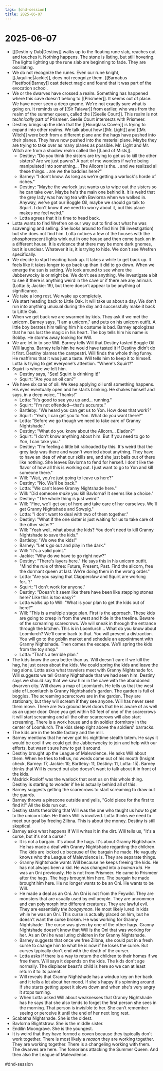 ```yaml
---
tags: [dnd-session]
title: 2025-06-07
---
```


# 2025-06-07

- [[Destin-y Dub|Destiny]] walks up to the floating rune slab, reaches out and touches it. Nothing happens. The stone is listing, but still hovering. The lights lighting up the rune slab are beginning to fade. They are oscillating.
- We do not recognize the runes. Even our rune knight, [[Jaquline|Jackie]], does not recognize them. [[Barnabus Fleetfoot|Barney]] cast detect magic and found that it was part of the evocation school.
- We or the dwarves have crossed a realm. Something has happened where this cave doesn't belong to [[Prismeer]]. It seems out of place. We have never seen a deep gnome. We're not exactly sure what is going on. It reminds us of [[Sir Talavar]] from earlier, who was from the realm of the summer queen, called the [[Seelie Court]]. This realm is not *technically* part of Prismeer. Seelie Court intersects with Prismeer.
- Destiny brings up the idea that the [[Hourglass Coven]] is trying to expand into other realms. We talk about how [[Mr. Light]] and [[Mr. Witch]] were both from a different plane and the hags have pushed into their planes. They have now pushed into the material plane. Maybe they are trying to take over as many planes as possible. Mr. Light and Mr. Witch are from a shadow realm called the [[Land of Mists]].
    - Destiny: "Do you think the sisters are trying to get us to kill the other sisters? Are we just pawns? A part of me wonders if we're being manipulated into something… The Alicorn is the… and we realized all these things… are we the baddies here?"
    - Barney: "I don't know. As long as we're getting a warlock's horde of riches."
    - Destiny: "Maybe the warlock just wants us to wipe out the sisters so he can take over. Maybe he's the main one behind it. It is weird that the grey lady was having tea with Bavlorna when we walked in. Anyway, we've got our Boggle Oil, maybe we should go talk to Squirt. I don't know if we need to worry about it, but this place makes me feel weird."
    - Lotta agrees that it is time to head back.
- Lotta wants to find Wrefren on our way out to find out what he was scavenging and selling. She looks around to find him (18 investigation) but she does not find him. Lotta notices a few of the houses with the phosphorescent lights wink out in one house and then come back on in a different house. It is evidence that there may be more dark gnomes, but it is unclear. Whatever it is, it is trying to hide. We don't see Wrefren specifically.
- We decide to start heading back up. It takes a while to get back up. It feels like it takes longer to go back up than it did to go down. When we emerge the sun is setting. We look around to see where the Jabberwocky is or might be. We don't see anything. We investigate a bit to see if there is anything weird in the cave or if there are any animals (Lotta: 5; Jackie: 19), but there doesn't appear to be anything of significance.
- We take a long rest. We wake up completely.
- We start heading back to Little Oak. It will take us about a day. We don't run into anything unusual during the day and successfully make it back to Little Oak.
- When we get back we are swarmed by kids. They ask if we met the unicorn. Barney says, "I am a unicorn," and puts on his unicorn outfit. A little boy berates him telling him his costume is bad. Barney apologizes that he has lost the magic in his heart. The boy tells him his name is Bobby. He storms away looking for Will.
- We are let in to see Will. Barney tells Will that Destiny tasted Boggle Oil. Will laughs. Barney tells him he would have tasted it if Destiny didn't do it first. Destiny blames the campestri. Will finds the whole thing funny. He reaffirms that it was just a taste. Will tells him to keep it to himself. Lotta is trying to get everyone's attention. "Where's Squirt?"
- Squirt is where we left him.
    - Destiny says, "See! Squirt is drinking it!"
    - Squirt: "Are you an oil can?"
- We have six cans of oil. We keep applying oil until something happens. His eyes eventually open and he starts blinking. He shakes himself and says, in a deep voice, "Thanks!"
    - Lotta: "It's good to see you up and… running."
    - Squirt: "I'm not offended—that's accurate."
    - Bartleby: "We heard you can get us to Yon. How does that work?"
    - Squirt: "Yeah, I can get you to Yon. What do you want there?"
    - Lotta: "Before we go though we need to take care of Granny Nightshade."
    - Destiny: "What do you know about the Alicorn… Eladon?"
    - Squirt: "I don't know anything about him. But if you need to go to Yon, I can take you."
    - Destiny: "I'm feeling a little bit railroaded by this. It's weird that the grey lady was there and wasn't worried about anything. They have to have an idea of what our skills are, and she just bails out of there like nothing. She leaves Bavlorna to fend for herself. I don't like the flavor of how all this is working out. I just want to go to Yon and kill someone there."
    - Will: "Wait, you're just going to leave us here?"
    - Destiny: "No. We'll be back."
    - Lotta: "We can't leave Granny Nightshade here."
    - Will: "Did someone *make* you kill Bavlorna? It seems like a choice."
    - Destiny: "The whole thing is just weird."
    - Will: "Fine, we'll get out of here and take care of her ourselves. We'll get Granny Nightshade and Sowpig."
    - Lotta: "I don't want to deal with two of them together."
    - Destiny: "What if the one sister is just waiting for us to take care of the other sister?"
    - Will: "Yeah well, what about the kids? You don't need to kill Granny Nightshade to save the kids."
    - Bartleby: "We owe the kids!"
    - Barney: "Let's go out and play in the dark."
    - Will: "It's a valid point."
    - Jackie: "Why do we have to go right now?"
    - Destiny: "There's layers here." He says this in his unicorn outfit. "Mind the rule of three: Future, Present, Past. Find the alicorn, free the dormant queen at last. We're doing them in the wrong order."
    - Lotta: "Are you saying that Clapperclaw and Squirt are working for…?"
    - Squirt: "I don't work for anyone."
    - Destiny: "Doesn't it seem like there have been like stepping stones here? Like this is too easy?"
    - Lotta walks up to Will: "What is your plan to get the kids out of here?"
    - Will: "This is a multiple stage plan. First is the approach. These kids are going to creep in from the west and hide in the treeline. Beware of the screaming scarecrows. We will sneak in through the entrance through the kitchen. This is in Loomlurch… What do you know about Loomlurch? We'll come back to that. You will present a distraction. You will go to the goblin market and schedule an appointment with Granny Nightshade. Then comes the escape. We'll spring the kids from the toy shop."
    - Lotta: "That's a terrible plan."
- The kids know the area better than us. Will doesn't care if we kill the hag, he just cares about the kids. We could spring the kids and leave the hag alone. Lotta asks what travelers meet with Granny Nightshade for. Will suggests we tell Granny Nightshade that we had seen him. Destiny says we should say that we saw him in the cave with the abandoned dwarven city. Will draws a map of Loomlurch. He tells us that the west side of Loomlurch is Granny Nightshade's garden. The garden is full of boggles. The screaming scarecrows are in the garden. They are stationary, but they will scream if they see anyone. Will has never seen them move. There are two ground level doors that he is aware of as well as an upper door. Once you get within 50 feet of one of the scarecrows it will start screaming and all the other scarecrows will also start screaming. There is a work house and a tin soldier dormitory in the center of Loomlurch. The kids sleep right above the soldiers' barracks.
- The kids are in the textile factory and the mill.
- Barney mentions that he never got his nighttime stealth totem. He says it would be cool if we could get the Jabberwocky to join and help with our efforts, but wasn't sure how to get it around.
- Destiny brought up the League of Malevolence. He asks Will about them. When he tries to tell us, no words come out of his mouth (Insight check, Barney: 17, Jackie: 10, Bartleby: 11, Destiny: 11, Lotta: 15). Barney thinks that Will is cursed but also doesn't want to talk about it in front of the kids.
- Madrick Rosloff was the warlock that sent us on this whole thing. Destiny is starting to wonder if he is actually behind all of this.
- Barney suggests getting the scarecrows to start screaming to draw out the guards.
- Barney throws a pinecone outside and yells, "Gold piece for the first to find it!" All the kids run out.
- Destiny starts theorizing that Will was the one who taught us how to get to the unicorn lake. He thinks Will is involved. Lotta thinks we need to meet our goal by freeing Zilbna. This is about the money. Destiny is still skeptical.
- Barney asks what happens if Will writes it in the dirt. Will tells us, "It's a curse, but it's not a curse."
    - It is not a bargain. It's about the hags. It's about Granny Nightshade. He has made a deal with Granny Nightshade regarding the children. The kids are locked up because of the bargain he made. He vaguely knows who the League of Malevolence is. They are separate things.
    - Granny Nightshade wants Will because he keeps freeing the kids. He has not always been a kid. He was changed into a *human kid*. He was an Oni previously. He is not from Prismeer. He came to Prismeer after the hags. The hags brought him here. The bargain he made brought him here. He no longer wants to be an Oni. He wants to be Will.
    - He made a deal as an Oni. An Oni is not from the Feywild. They are monsters that are usually used by evil people. They are uncommon and can polymorph into different creatures. They are lawful evil. They are essentially *the boogeyman*. He most likely lured in kids while he was an Oni. This curse is actually placed on him, but he doesn't want the curse broken. He was working for Granny Nightshade. The curse was given by one of the other hags. Granny Nightshade doesn't know that Will is the Oni that was working for her. As an Oni he was luring children in for Granny Nightshade.
    - Barney suggests that once we free Zilbna, she could put in a fresh curse to change him to what he is now if he loses the curse. But curses typically don't end with the death of the curser.
    - Lotta asks if there is a way to return the children to their homes if we free them. Will says it depends on the kids. The kids don't age normally. The displacer beast's child is here so we can at least return it to its parent.
    - Will reveals that Granny Nightshade has a windup key on her back and it tells a lot about her mood. If she's happy it's spinning around. If she starts getting upset it slows down and when she's very angry it stops turning.
    - When Lotta asked Will about weaknesses that Granny Nightshade has he says that she also tends to forget the first person she sees in the morning. That person is invisible to her. She can't remember seeing or perceive it until the end of her next long rest.
- Scabatha Nightshade. She is the oldest.
- Bavlorna Blightstraw. She is the middle sister.
- Endilin Moongrave. She is the youngest.
- It is weird that they have formed a coven because they typically don't work together. There is most likely a *reason* they are working together. They are working together. There is a changeling working with them. The dwarves are here. The fomorians attacking the Summer Queen. And then also the League of Malevolence.

#dnd-session
